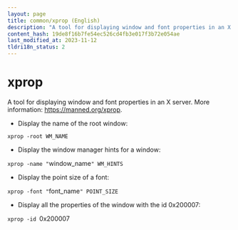 ```yaml
---
layout: page
title: common/xprop (English)
description: "A tool for displaying window and font properties in an X server."
content_hash: 19de8f16b7fe54ec526cd4fb3e017f3b72e054ae
last_modified_at: 2023-11-12
tldri18n_status: 2
---
```

# xprop

A tool for displaying window and font properties in an X server.
More information: <https://manned.org/xprop>.

- Display the name of the root window:

`xprop -root WM_NAME`

- Display the window manager hints for a window:

`xprop -name "`<span class="tldr-var badge badge-pill bg-dark-lm bg-white-dm text-white-lm text-dark-dm font-weight-bold">window_name</span>`" WM_HINTS`

- Display the point size of a font:

`xprop -font "`<span class="tldr-var badge badge-pill bg-dark-lm bg-white-dm text-white-lm text-dark-dm font-weight-bold">font_name</span>`" POINT_SIZE`

- Display all the properties of the window with the id 0x200007:

`xprop -id `<span class="tldr-var badge badge-pill bg-dark-lm bg-white-dm text-white-lm text-dark-dm font-weight-bold">0x200007</span>
